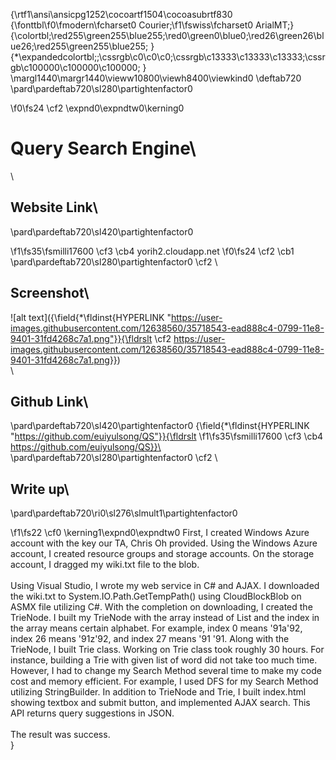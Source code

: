 {\rtf1\ansi\ansicpg1252\cocoartf1504\cocoasubrtf830
{\fonttbl\f0\fmodern\fcharset0 Courier;\f1\fswiss\fcharset0 ArialMT;}
{\colortbl;\red255\green255\blue255;\red0\green0\blue0;\red26\green26\blue26;\red255\green255\blue255;
}
{\*\expandedcolortbl;;\cssrgb\c0\c0\c0;\cssrgb\c13333\c13333\c13333;\cssrgb\c100000\c100000\c100000;
}
\margl1440\margr1440\vieww10800\viewh8400\viewkind0
\deftab720
\pard\pardeftab720\sl280\partightenfactor0

\f0\fs24 \cf2 \expnd0\expndtw0\kerning0
# Query Search Engine\
\
## Website Link\
\pard\pardeftab720\sl420\partightenfactor0

\f1\fs35\fsmilli17600 \cf3 \cb4 yorih2.cloudapp.net
\f0\fs24 \cf2 \cb1 \
\pard\pardeftab720\sl280\partightenfactor0
\cf2 \
## Screenshot\
![alt text]({\field{\*\fldinst{HYPERLINK "https://user-images.githubusercontent.com/12638560/35718543-ead888c4-0799-11e8-9401-31fd4268c7a1.png"}}{\fldrslt \cf2 https://user-images.githubusercontent.com/12638560/35718543-ead888c4-0799-11e8-9401-31fd4268c7a1.png}})\
\
## Github Link\
\pard\pardeftab720\sl420\partightenfactor0
{\field{\*\fldinst{HYPERLINK "https://github.com/euiyulsong/QS"}}{\fldrslt 
\f1\fs35\fsmilli17600 \cf3 \cb4 https://github.com/euiyulsong/QS}}\
\pard\pardeftab720\sl280\partightenfactor0
\cf2 \
## Write up\
\pard\pardeftab720\ri0\sl276\slmult1\partightenfactor0

\f1\fs22 \cf0 \kerning1\expnd0\expndtw0 First, I created Windows Azure account with the key our TA, Chris Oh provided. Using the Windows Azure account, I created resource groups and storage accounts. On the storage account, I dragged my wiki.txt file to the blob.\
\
Using Visual Studio, I wrote my web service in C# and AJAX. I downloaded the wiki.txt to System.IO.Path.GetTempPath() using CloudBlockBlob on ASMX file utilizing C#. With the completion on downloading, I created the TrieNode. I built my TrieNode with the array instead of List and the index in the array means certain alphabet. For example, index 0 means \'91a\'92, index 26 means \'91z\'92, and index 27 means \'91 \'91. Along with the TrieNode, I built Trie class. Working on Trie class took roughly 30 hours. For instance, building a Trie with given list of word did not take too much time. However, I had to change my Search Method several time to make my code cost and memory efficient. For example, I used DFS for my Search Method utilizing StringBuilder. In addition to TrieNode and Trie, I built index.html showing textbox and submit button, and implemented AJAX search. This API returns query suggestions in JSON. \
\
The result was success.\
}